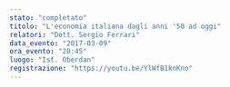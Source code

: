 ```yaml
---
stato: "completato"
titolo: "L'economia italiana dagli anni '50 ad oggi"
relatori: "Dott. Sergio Ferrari"
data_evento: "2017-03-09"
ora_evento: "20:45"
luogo: "Ist. Oberdan"
registrazione: "https://youtu.be/YlWfB1knKno"
---
```

